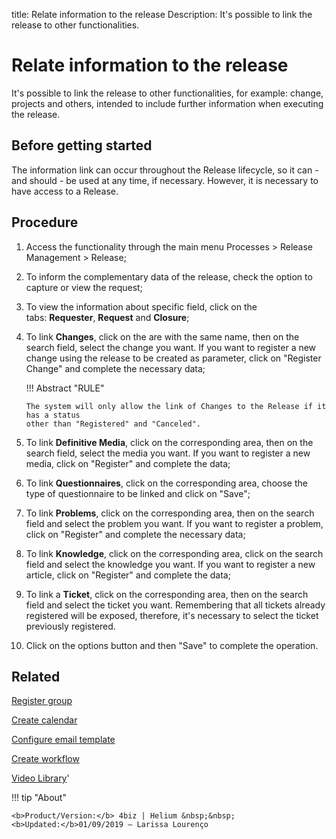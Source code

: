 title: Relate information to the release
Description: It's possible to link the release to other functionalities.
# Relate information to the release
It's possible to link the release to other functionalities, for example: change, projects and others, intended to include further information when executing the release.

Before getting started
--------------------------

The information link can occur throughout the Release lifecycle, so it 
can - and should - be used at any time, if necessary. However, it is 
necessary to have access to a Release.

Procedure
-------------

1.  Access the functionality through the main menu Processes \> Release
    Management \> Release;

2.  To inform the complementary data of the release, check the option to
    capture or view the request;

3.  To view the information about specific field, click on the
    tabs: **Requester**, **Request** and **Closure**;

4.  To link **Changes**, click on the are with the same name, then on the search
    field, select the change you want. If you want to register a new change
    using the release to be created as parameter, click on "Register Change" and
    complete the necessary data;

    !!! Abstract "RULE"

        The system will only allow the link of Changes to the Release if it has a status 
        other than "Registered" and "Canceled".

5.  To link **Definitive Media**, click on the corresponding area, then on the
    search field, select the media you want. If you want to register a new
    media, click on "Register" and complete the data;

6.  To link **Questionnaires**, click on the corresponding area, choose the type
    of questionnaire to be linked and click on "Save";

7.  To link **Problems**, click on the corresponding area, then on the search
    field and select the problem you want. If you want to register a problem,
    click on "Register" and complete the necessary data;

8.  To link **Knowledge**, click on the corresponding area, click on the search
    field and select the knowledge you want. If you want to register a new
    article, click on "Register" and complete the data;

9.  To link a **Ticket**, click on the corresponding area, then on
    the search field and select the ticket you want. Remembering that all
    tickets already registered will be exposed, therefore, it's necessary to
    select the ticket previously registered.

10. Click on the options button and then "Save" to complete the operation.


Related
-----------

[Register group](/en-us/4biz-helium/initial-settings/access-settings/user/register-groups.html)

[Create calendar](/en-us/4biz-helium/platform-administration/time/create-calendar.html)

[Configure email template](/en-us/4biz-helium/platform-administration/email-settings/email-templates-configure-email-template.html)

[Create workflow](/en-us/4biz-helium/workflow/use/create-flow.html) 


<i class='fa fa-youtube-play  fa-2x' style='color:#97ce17;vertical-align: middle;'> </i> [Video Library](https://www.youtube.com/playlist?list=PLB5qK2uzf2RMA1W1Js4-lPEDUDUJJ_rUa)'

!!! tip "About"

    <b>Product/Version:</b> 4biz | Helium &nbsp;&nbsp;
    <b>Updated:</b>01/09/2019 – Larissa Lourenço  

